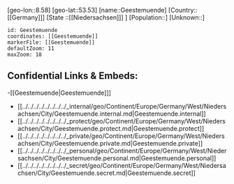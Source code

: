 ﻿---
location: [53.53,8.58]
mapzoom: [7,12] 
mapmarker: city 
type: City
tags:
- geo/City


SpocWebEntityId: 30381
isDeleted: false
confidential: public

---
[geo-lon::8.58]
[geo-lat::53.53]
[name::Geestemuende]
[Country::[[Germany]]]
[State ::[[Niedersachsen]]] ]
[Population::]
[Unknown::]


```leaflet
id: Geestemuende
coordinates: [[Geestemuende]]
markerFile: [[Geestemuende]]
defaultZoom: 11 
maxZoom: 18
```


## Confidential Links & Embeds: 
-[[Geestemuende|Geestemuende]]] 
- [[../../../../../../../../_internal/geo/Continent/Europe/Germany/West/Niedersachsen/City/Geestemuende.internal.md|Geestemuende.internal]] 
- [[../../../../../../../../_protect/geo/Continent/Europe/Germany/West/Niedersachsen/City/Geestemuende.protect.md|Geestemuende.protect]] 
- [[../../../../../../../../_private/geo/Continent/Europe/Germany/West/Niedersachsen/City/Geestemuende.private.md|Geestemuende.private]] 
- [[../../../../../../../../_personal/geo/Continent/Europe/Germany/West/Niedersachsen/City/Geestemuende.personal.md|Geestemuende.personal]] 
- [[../../../../../../../../_secret/geo/Continent/Europe/Germany/West/Niedersachsen/City/Geestemuende.secret.md|Geestemuende.secret]] 
